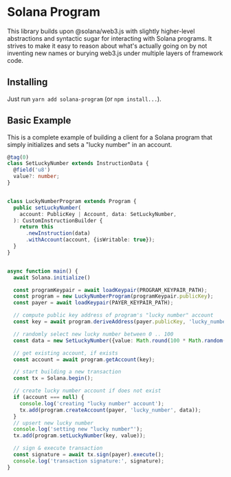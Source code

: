 # Solana Program
This library builds upon @solana/web3.js with slightly higher-level abstractions
and syntactic sugar for interacting with Solana programs. It strives to make it
easy to reason about what's actually going on by not inventing new names or
burying web3.js under multiple layers of framework code.

## Installing
Just run `yarn add solana-program` (or `npm install...`).

## Basic Example
This is a complete example of building a client for a Solana program that simply
initializes and sets a "lucky number" in an account.

```typescript
@tag(0)
class SetLuckyNumber extends InstructionData {
  @field('u8')
  value?: number;
}


class LuckyNumberProgram extends Program {
  public setLuckyNumber(
    account: PublicKey | Account, data: SetLuckyNumber,
  ): CustomInstructionBuilder {
    return this
      .newInstruction(data)
      .withAccount(account, {isWritable: true});
  }
}


async function main() {
  await Solana.initialize()

  const programKeypair = await loadKeypair(PROGRAM_KEYPAIR_PATH);
  const program = new LuckyNumberProgram(programKeypair.publicKey);
  const payer = await loadKeypair(PAYER_KEYPAIR_PATH);

  // compute public key address of program's "lucky number" account
  const key = await program.deriveAddress(payer.publicKey, 'lucky_number');

  // randomly select new lucky number between 0 .. 100
  const data = new SetLuckyNumber({value: Math.round(100 * Math.random())});

  // get existing account, if exists
  const account = await program.getAccount(key);

  // start building a new transaction
  const tx = Solana.begin();

  // create lucky number account if does not exist
  if (account === null) {
    console.log('creating "lucky number" account');
    tx.add(program.createAccount(payer, 'lucky_number', data));
  }
  // upsert new lucky number
  console.log('setting new "lucky number"');
  tx.add(program.setLuckyNumber(key, value));

  // sign & execute transaction
  const signature = await tx.sign(payer).execute();
  console.log('transaction signature:', signature);
}
```